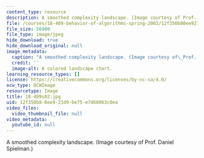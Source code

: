 ```yaml
---
content_type: resource
description: A smoothed complexity landscape. (Image courtesy of Prof. Daniel Spielman.)
file: /courses/18-409-behavior-of-algorithms-spring-2002/12f350b80ee921d9be75e7d68063c0ea_18-409s02.jpg
file_size: 56900
file_type: image/jpeg
hide_download: true
hide_download_original: null
image_metadata:
  caption: "A smoothed complexity landscape. (Image courtesy of\_Prof. Daniel Spielman.)"
  credit: ''
  image-alt: A colored landscape chart.
learning_resource_types: []
license: https://creativecommons.org/licenses/by-nc-sa/4.0/
ocw_type: OCWImage
resourcetype: Image
title: 18-409s02.jpg
uid: 12f350b8-0ee9-21d9-be75-e7d68063c0ea
video_files:
  video_thumbnail_file: null
video_metadata:
  youtube_id: null
---
```

A smoothed complexity landscape. (Image courtesy of Prof. Daniel Spielman.)